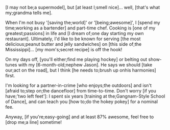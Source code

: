 [I may not be;a supermodel], but [at least I;smell nice]... well, [that's what my;grandma tells me].

When I'm not busy '[saving the;world]' or '[being;awesome]', I [spend my time;working as a bartender] and part-time chef. Cooking is [one of my greatest;passions] in life and [I dream of;one day starting my own restaurant]. Ultimately, I'd like to be known for serving [the most delicious;peanut butter and jelly sandwiches] on [this side of;the Mississippi]... [my mom's;secret recipe] is off the hook!

On my days off, [you'll either;find me playing hockey] or belting out show-tunes with my [6-month-old;nephew Jason]. He says we should [take our;act on the road], but I think [he needs to;brush up onhis harmonies] first.

I'm looking for a partner-in-crime [who enjoys;the outdoors] and isn't [afraid to;step on;the dancefloor] from time-to-time. Don't worry [if you have;'two left feet']: I spent six years [training at the;Gangnam-Style School of Dance], and can teach you [how to;do the hokey pokey] for a nominal fee.

Anyway, [if you're;easy-going] and at least 87% awesome, feel free to [drop me;a line] sometime!

